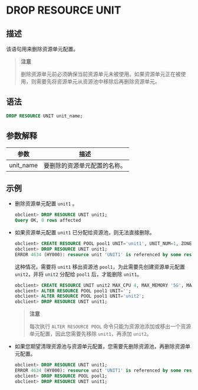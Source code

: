 # DROP RESOURCE UNIT

## 描述

该语句用来删除资源单元配置。

>**注意**
>
>删除资源单元前必须确保当前资源单元未被使用。如果资源单元正在被使用，则需要先将资源单元从资源池中移除后再删除资源单元。

## 语法

```sql
DROP RESOURCE UNIT unit_name;
```

## 参数解释

|  **参数**   |     **描述**     |
|-----------|----------------|
| unit_name | 要删除的资源单元配置的名称。 |

## 示例

* 删除资源单元配置 `unit1` 。

  ```sql
  obclient> DROP RESOURCE UNIT unit1;
  Query OK, 0 rows affected
  ```

* 如果资源单元配置 `unit1` 已分配给资源池，则无法直接删除。

  ```sql
  obclient> CREATE RESOURCE POOL pool1 UNIT='unit1', UNIT_NUM=1, ZONE_LIST=('zone2');
  obclient> DROP RESOURCE UNIT unit1;
  ERROR 4634 (HY000): resource unit 'UNIT1' is referenced by some resource pool
  ```

  这种情况，需要将 `unit1` 移出资源池 `pool1`，为此需要先创建资源单元配置 `unit2`，并将 `unit2` 分配给 `pool1` 后，才能删除 `unit1`。

  ```sql
  obclient> CREATE RESOURCE UNIT unit2 MAX_CPU 4, MAX_MEMORY '5G', MAX_IOPS 128,MAX_DISK_SIZE '10G', MAX_SESSION_NUM 64, MIN_CPU=4, MIN_MEMORY= '5G', MIN_IOPS=128;
  obclient> ALTER RESOURCE POOL pool1 UNIT='';
  obclient> ALTER RESOURCE POOL pool1 UNIT='unit2';
  obclient> DROP RESOURCE UNIT unit1;
  ```

  >**注意**
  >
  >每次执行 `ALTER RESOURCE POOL` 命令只能为资源池添加或移出一个资源单元配置，因此您需要先移除 `unit1`，再添加 `unit2`。
  
* 如果您期望清理资源池与资源单元配置，您需要先删除资源池，再删除资源单元配置。

  ```sql
  obclient> DROP RESOURCE UNIT unit1;
  ERROR 4634 (HY000): resource unit 'UNIT1' is referenced by some resource pool
  obclient> DROP RESOURCE POOL pool1;
  obclient> DROP RESOURCE UNIT unit1;
  ```
